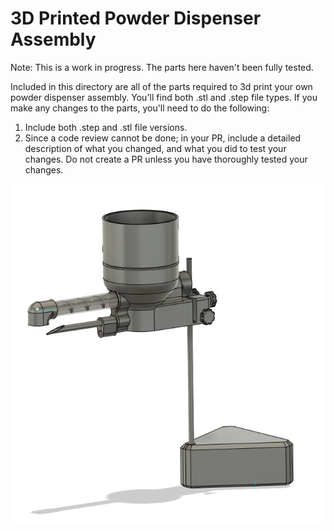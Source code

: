 # 3D Printed Powder Dispenser Assembly

Note:  This is a work in progress.  The parts here haven't been fully tested.

Included in this directory are all of the parts required to 3d print your own powder dispenser assembly.  You'll find both .stl and .step file types. If you make any changes to the parts, you'll need to do the following:

1.  Include both .step and .stl file versions.
2.  Since a code review cannot be done; in your PR, include a detailed description of what you changed, and what you did to test your changes.  Do not create a PR unless you have thoroughly tested your changes.

![Powder Dispenser Assembly](powder_dispenser_assembly.png)
